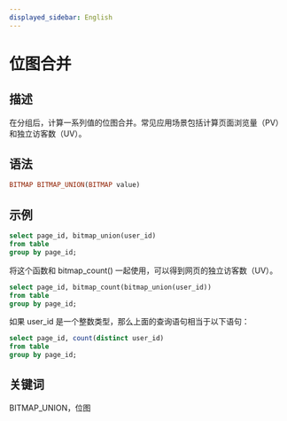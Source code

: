 ```yaml
---
displayed_sidebar: English
---
```


# 位图合并

## 描述

在分组后，计算一系列值的位图合并。常见应用场景包括计算页面浏览量（PV）和独立访客数（UV）。

## 语法

```Haskell
BITMAP BITMAP_UNION(BITMAP value)
```

## 示例

```sql
select page_id, bitmap_union(user_id)
from table
group by page_id;
```

将这个函数和 bitmap_count() 一起使用，可以得到网页的独立访客数（UV）。

```sql
select page_id, bitmap_count(bitmap_union(user_id))
from table
group by page_id;
```

如果 user_id 是一个整数类型，那么上面的查询语句相当于以下语句：

```sql
select page_id, count(distinct user_id)
from table
group by page_id;
```

## 关键词

BITMAP_UNION，位图
